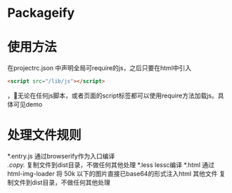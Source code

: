 # Packageify

# 使用方法

在projectrc.json 中声明全局可require的js，之后只要在html中引入
```html
<script src="/lib/js"></script>
```
，无论在任何js脚本，或者页面的script标签都可以使用require方法加载js。具体可见demo

# 处理文件规则

*.entry.js 通过browserify作为入口编译  
*.copy.* 复制文件到dist目录，不做任何其他处理
*.less lessc编译
*.html 通过html-img-loader 将 50k 以下的图片直接已base64的形式注入html
其他文件 复制文件到dist目录，不做任何其他处理